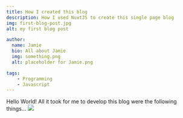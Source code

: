 ```yaml
---
title: How I created this blog
description: How I used NuxtJS to create this single page blog
img: first-blog-post.jpg
alt: my first blog post

author:
  name: Jamie
  bio: All about Jamie
  img: something.png
  alt: placeholder for Jamie.png

tags:
    - Programming
    - Javascript
---
```


Hello World! All it took for me to develop this blog were the following things...
<img src="https://camo.githubusercontent.com/4aa5532ee9baf623c95b901372002dfa4e97ff01/687474703a2f2f696d6775722e636f6d2f56344c746f49492e706e67" />

<!-- ## Heading 1

Info 1

## Heading 2

Info 2 -->

<!-- <info-box>
  <template #info-box>
    This is a vue component inside markdown using slots
  </template>
</info-box> -->